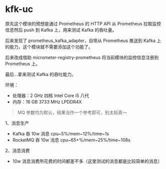 # kfk-uc

原先这个模块的预想是通过 Prometheus 的 HTTP API 从 Prometheus 拉取监控信息然后 push 到 Kafka 上，用来测试 Kafka 的吞吐量。

后来发现了 prometheus_kafka_adapter，自带从 Prometheus 推送到 Kafka 上的能力，这个模块就不需要添加这个功能了。

后来改成借助 micrometer-registry-prometheus 将当前模块的监控信息注册到 Prometheus 上。

最后...拿来测试 Kafka 的吞吐能力。

环境：
* 处理器：2 GHz 四核 Intel Core i5 八代
* 内存：16 GB 3733 MHz LPDDR4X

> MQ 参数均为默认，结果当作一个参考即可，别太较真～

1、消息生产

* Kafka 吞 10w 消息 cpu~5%/mem~12%/time~1s
* RocketMQ 吞 10w 消息 cpu~65+%/mem~25%/time~108s

2、消息消费

* 10w 消息消费所花费的时间都差不多（这里测试的消息都是比较简单的消息）
